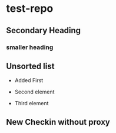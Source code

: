 # test-repo

## Secondary Heading 

### smaller heading 

## Unsorted list 
* Added First

* Second element 
* Third element

## New Checkin without proxy
